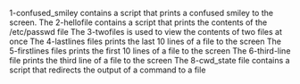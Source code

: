 1-confused_smiley contains a script that prints a confused smiley to the screen.
The 2-hellofile contains a script that prints the contents of the /etc/passwd file
The 3-twofiles is used to view the contents of two files at once
The 4-lastlines files prints the last 10 lines of a file to the screen 
The 5-firstlines files prints the first 10 lines of a file to the screen 
The 6-third-line  file prints the third line of a file to the screen 
The 8-cwd_state file  contains a script that redirects the output of a command to a file
